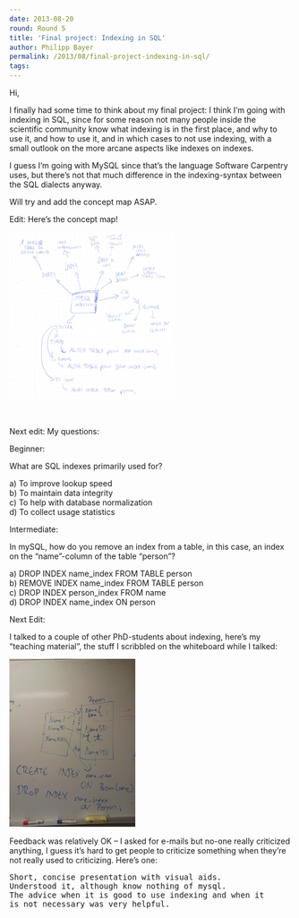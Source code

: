 ```yaml
---
date: 2013-08-20
round: Round 5
title: 'Final project: Indexing in SQL'
author: Philipp Bayer
permalink: /2013/08/final-project-indexing-in-sql/
tags:
---
```

Hi,

I finally had some time to think about my final project: I think I&#8217;m going with indexing in SQL, since for some reason not many people inside the scientific community know what indexing is in the first place, and why to use it, and how to use it, and in which cases to not use indexing, with a small outlook on the more arcane aspects like indexes on indexes.

I guess I&#8217;m going with MySQL since that&#8217;s the language Software Carpentry uses, but there&#8217;s not that much difference in the indexing-syntax between the SQL dialects anyway.

Will try and add the concept map ASAP.

Edit: Here&#8217;s the concept map!

[<img class="alignnone size-medium wp-image-4057" alt="indexing" src="/uploads/2013/08/indexing-295x300.png" width="295" height="300" />][1]

&nbsp;

Next edit: My questions:

Beginner:

What are SQL indexes primarily used for?

a) To improve lookup speed  
b) To maintain data integrity  
c) To help with database normalization  
d) To collect usage statistics

Intermediate:

In mySQL, how do you remove an index from a table, in this case, an index on the &#8220;name&#8221;-column of the table &#8220;person&#8221;?

a) DROP INDEX name_index FROM TABLE person  
b) REMOVE INDEX name_index FROM TABLE person  
c) DROP INDEX person_index FROM name  
d) DROP INDEX name_index ON person

Next Edit:

I talked to a couple of other PhD-students about indexing, here&#8217;s my &#8220;teaching material&#8221;, the stuff I scribbled on the whiteboard while I talked:

[<img class="alignnone size-medium wp-image-4203" alt="20130903_162104" src="/uploads/2013/08/20130903_162104-225x300.jpg" width="225" height="300" />][2]

Feedback was relatively OK &#8211; I asked for e-mails but no-one really criticized anything, I guess it&#8217;s hard to get people to criticize something when they&#8217;re not really used to criticizing. Here&#8217;s one:

<pre>Short, concise presentation with visual aids.
Understood it, although know nothing of mysql.
The advice when it is good to use indexing and when it
is not necessary was very helpful.</pre>

 [1]: /uploads/2013/08/indexing.png
 [2]: /uploads/2013/08/20130903_162104.jpg
